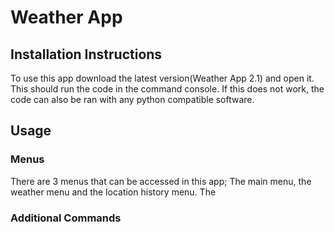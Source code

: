 # Weather App

## Installation Instructions
To use this app download the latest version(Weather App 2.1) and open it. This should run the code in the command console. If this does not work, the code can also be ran with any python compatible software.

## Usage
### Menus
There are 3 menus that can be accessed in this app; The main menu, the weather menu and the location history menu. The 



### Additional Commands
